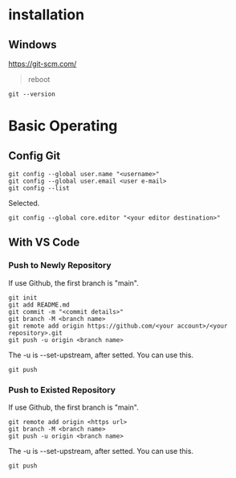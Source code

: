 # installation

## Windows

https://git-scm.com/

> reboot

    git --version

# Basic Operating

## Config Git

    git config --global user.name "<username>"
    git config --global user.email <user e-mail>
    git config --list

Selected.

    git config --global core.editor "<your editor destination>"

## With VS Code

### Push to Newly Repository

If use Github, the first branch is "main".

    git init
    git add README.md
    git commit -m "<commit details>"
    git branch -M <branch name>
    git remote add origin https://github.com/<your account>/<your repository>.git
    git push -u origin <branch name>

The -u is --set-upstream, after setted. You can use this.

    git push

### Push to Existed Repository

If use Github, the first branch is "main".

    git remote add origin <https url>
    git branch -M <branch name>
    git push -u origin <branch name>

The -u is --set-upstream, after setted. You can use this.

    git push